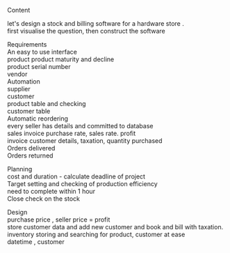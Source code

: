 Content

let's design a stock and billing software for a hardware store .                   
first visualise the question, then construct the software

Requirements             
An easy to use interface                 
product
product maturity and decline              
product serial number               
vendor                          
Automation                        
supplier                 
customer                    
product table and checking                     
customer table                                     
Automatic reordering            
every seller has details and committed to database                  
sales invoice purchase rate, sales rate. profit                     
invoice customer details, taxation, quantity purchased                
Orders delivered                
Orders returned                

Planning                 
cost and duration - calculate deadline of project                  
Target setting and checking of production efficiency                             
need to complete within 1 hour               
Close check on the stock

Design                    
purchase price , seller price         = profit                  
store customer data and add new customer and book and bill with taxation.                  
inventory storing and searching for product, customer at ease               
datetime , customer
